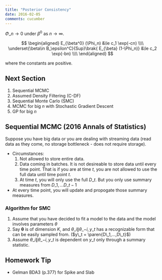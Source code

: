 ```yaml
---
title: "Posterior Consistency"
date: 2016-02-05
comments: cucumber
---
```


$\Phi\_n \rightarrow 0$ under $\beta^0$ as $n\rightarrow\infty$.

$$
  \begin{aligned}
    E_{\beta^0} (\Phi_n) &\le c_1 \exp(-cn) \\\\
    \underset{\beta\in B_\epsilon^C}{Sup}\brak{ E_{\beta} (1-\Phi_n)} &\le c_2 \exp(-bn) \\\\
  \end{aligned}
$$ 

where the constants are positive.

## Next Section

1. Sequential MCMC
2. Assumed Density Filtering (C-DF)
3. Sequential Monte Carlo (SMC)
4. MCMC for big $n$ with Stochastic Gradient Descent
5. GP for big $n$

## Sequential MCMC (2016 Annals of Statistics)

Suppose you have big data or you are dealing with streaming data (read data as they come, no storage bottleneck - does not require storage). 

  - Circumstances: 
    1. Not allowed to store entire data.
    2. Data coming in batches. It is not desireable to store data until every
    time point. That is if you are at time $t$, you are not allowed to use the full data until time
    point $t$.
    3. At time $t$, you will only use the full $D\_t$. But you only use summary measures from $D\_1,...D\_{t-1}$
  - At every time point, you will update and propogate those summary measures.

### Algorithm for SMC
1. Assume that you have decided to fit a model to the data and the model involves parameters $\theta$
2. Say $\pmb\theta$ is of dimension $K$, and $\theta\_i\|\theta\_{-i},y\_t$  has a recognizable form that can be easily sampled from. ($y\_t = \paren{D\_1,...,D\_t}$)
3. Assume $\theta\_i \| \theta\_{-i},y\_t$ is dependent on $y\_t$ only through a summary statistic.


## Homework Tip

- Gelman BDA3 (p.377) for Spike and Slab


